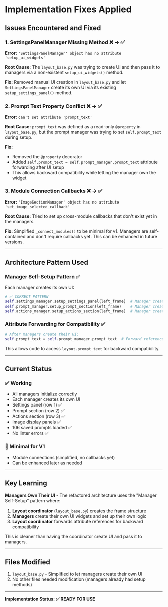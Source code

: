 # Implementation Fixes Applied

## Issues Encountered and Fixed

### 1. SettingsPanelManager Missing Method ❌ → ✅
**Error:** `'SettingsPanelManager' object has no attribute 'setup_ui_widgets'`

**Root Cause:** The `layout_base.py` was trying to create UI and then pass it to managers via a non-existent `setup_ui_widgets()` method.

**Fix:** Removed manual UI creation in `layout_base.py` and let `SettingsPanelManager` create its own UI via its existing `setup_settings_panel()` method.

### 2. Prompt Text Property Conflict ❌ → ✅
**Error:** `can't set attribute 'prompt_text'`

**Root Cause:** `prompt_text` was defined as a read-only `@property` in `layout_base.py`, but the prompt manager was trying to set `self.prompt_text` during setup.

**Fix:** 
- Removed the `@property` decorator
- Added `self.prompt_text = self.prompt_manager.prompt_text` attribute forwarding after UI setup
- This allows backward compatibility while letting the manager own the widget

### 3. Module Connection Callbacks ❌ → ✅
**Error:** `'ImageSectionManager' object has no attribute 'set_image_selected_callback'`

**Root Cause:** Tried to set up cross-module callbacks that don't exist yet in the managers.

**Fix:** Simplified `_connect_modules()` to be minimal for v1. Managers are self-contained and don't require callbacks yet. This can be enhanced in future versions.

---

## Architecture Pattern Used

### Manager Self-Setup Pattern ✅

Each manager creates its own UI:

```python
# ✅ CORRECT PATTERN
self.settings_manager.setup_settings_panel(left_frame)  # Manager creates UI
self.prompt_manager.setup_prompt_section(left_frame)    # Manager creates UI
self.actions_manager.setup_actions_section(left_frame)  # Manager creates UI
```

### Attribute Forwarding for Compatibility ✅

```python
# After managers create their UI:
self.prompt_text = self.prompt_manager.prompt_text  # Forward reference
```

This allows code to access `layout.prompt_text` for backward compatibility.

---

## Current Status

### ✅ Working
- All managers initialize correctly
- Each manager creates its own UI
- Settings panel (row 1) ✅
- Prompt section (row 2) ✅ 
- Actions section (row 3) ✅
- Image display panels ✅
- 106 saved prompts loaded ✅
- No linter errors ✅

### 🔄 Minimal for V1
- Module connections (simplified, no callbacks yet)
- Can be enhanced later as needed

---

## Key Learning

**Managers Own Their UI** - The refactored architecture uses the "Manager Self-Setup" pattern where:

1. **Layout coordinator** (`layout_base.py`) creates the frame structure
2. **Managers** create their own UI widgets and set up their own logic
3. **Layout coordinator** forwards attribute references for backward compatibility

This is cleaner than having the coordinator create UI and pass it to managers.

---

## Files Modified

1. `layout_base.py` - Simplified to let managers create their own UI
2. No other files needed modification (managers already had setup methods)

---

**Implementation Status: ✅ READY FOR USE**

